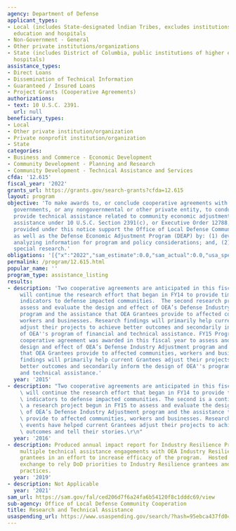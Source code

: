 ```yaml
---
agency: Department of Defense
applicant_types:
- Local (includes State-designated lndian Tribes, excludes institutions of higher
  education and hospitals
- Non-Government - General
- Other private institutions/organizations
- State (includes District of Columbia, public institutions of higher education and
  hospitals)
assistance_types:
- Direct Loans
- Dissemination of Technical Information
- Guaranteed / Insured Loans
- Project Grants (Cooperative Agreements)
authorizations:
- text: 10 U.S.C. 2391.
  url: null
beneficiary_types:
- Local
- Other private institution/organization
- Private nonprofit institution/organization
- State
categories:
- Business and Commerce - Economic Development
- Community Development - Planning and Research
- Community Development - Technical Assistance and Services
cfda: '12.615'
fiscal_year: '2022'
grants_url: https://grants.gov/search-grants?cfda=12.615
layout: program
objective: 'To make awards to, or conclude cooperative agreements with States or local
  governments, or any nongovernmental or other private entity, to conduct research,  and
  provide technical assistance related to community economic adjustment needs and
  assistance under 10 U.S.C. Section 2391(c), or Executive Order 12788, as amended.  Awards
  provided under this notice support the Office of Local Defense Community Cooperation
  as well as the Defense Economic Adjustment Program (DEAP) by: (1) developing and
  analyzing information for program and policy considerations; and, (2) undertaking
  special research.'
obligations: '[{"x":"2022","sam_estimate":0.0,"sam_actual":0.0,"usa_spending_actual":10102507.64},{"x":"2023","sam_estimate":0.0,"sam_actual":0.0,"usa_spending_actual":9421250.0},{"x":"2024","sam_estimate":0.0,"sam_actual":0.0,"usa_spending_actual":6032970.92}]'
permalink: /program/12.615.html
popular_name: ''
program_type: assistance_listing
results:
- description: 'Two cooperative agreements are anticipated in this fiscal year. One
    will continue the research effort that began in FY14 to provide timely economic
    indicators to defense impacted communities.  The second research project will
    assess and evaluate the design and effect of OEA’s Defense Industry Adjustment
    program and the assistance that OEA Grantees provide to affected communities,
    workers and businesses. Research findings will primarily help current Grantees
    adjust their projects to achieve better outcomes and secondarily inform the design
    of OEA''s program of financial and technical assistance. FY15 Program Accomplishments:  One
    cooperative agreement was awarded in this fiscal year to assess and evaluate the
    design and effect of OEA’s Defense Industry Adjustment program and the assistance
    that OEA Grantees provide to affected communities, workers and businesses. Research
    findings will primarily help current Grantees adjust their projects to achieve
    better outcomes and secondarily inform the design of OEA''s program of financial
    and technical assistance.'
  year: '2015'
- description: "Two cooperative agreements are anticipated in this fiscal year. One\
    \ will continue the research effort that began in FY14 to provide timely economic\
    \ indicators to defense impacted communities. The second is a continuation of\
    \ a research project begun in FY15 to assess and evaluate the design and effect\
    \ of OEA’s Defense Industry Adjustment program and the assistance that OEA Grantees\
    \ provide to affected communities, workers and businesses. Research findings and\
    \ events have helped current Grantees adjust their projects to achieve better\
    \ outcomes and tell their stories.\r\n"
  year: '2016'
- description: Produced annual impact report for Industry Resilience Program, conducted
    multiple technical assistance engagements with OEA Industry Resilience Program
    grantees in an effort to increase efficacy of the program.  Hosted annual learning
    exchange to rely DoD priorities to Industry Resilience grantees and exchange best
    practices.
  year: '2019'
- description: Not Applicable
  year: '2021'
sam_url: https://sam.gov/fal/ced206d7f6a24fa6b54120f8c1dddc69/view
sub-agency: Office of Local Defense Community Cooperation
title: Research and Technical Assistance
usaspending_url: https://www.usaspending.gov/search/?hash=95ebca437fd043de328a4d3bcb27ff12
---
```

